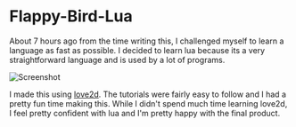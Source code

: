 # Flappy-Bird-Lua
About 7 hours ago from the time writing this, I challenged myself to learn a language as fast as possible. I decided to learn lua because its a very straightforward language and is used by a lot of programs.

![Screenshot](https://i.imgur.com/MuwbsXx.png)

I made this using [love2d](https://love2d.org/). The tutorials were fairly easy to follow and I had a pretty fun time making this. While I didn't spend much time learning love2d, I feel pretty confident with lua and I'm pretty happy with the final product.